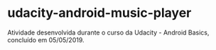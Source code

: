 # udacity-android-music-player
Atividade desenvolvida durante o curso da Udacity - Android Basics, concluído em 05/05/2019.
